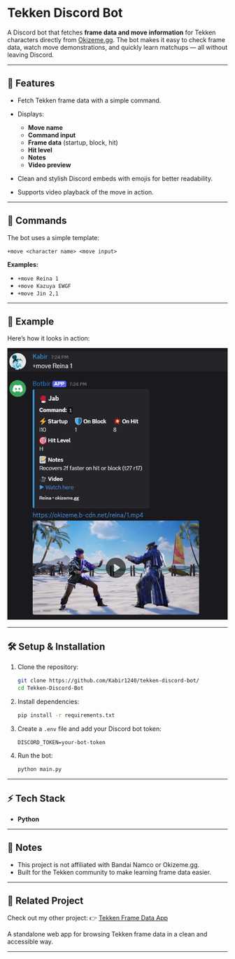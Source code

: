 # Tekken Discord Bot

A Discord bot that fetches **frame data and move information** for Tekken characters directly from [Okizeme.gg](https://okizeme.gg).
The bot makes it easy to check frame data, watch move demonstrations, and quickly learn matchups — all without leaving Discord.

---

## 🚀 Features

* Fetch Tekken frame data with a simple command.
* Displays:

  * **Move name**
  * **Command input**
  * **Frame data** (startup, block, hit)
  * **Hit level**
  * **Notes**
  * **Video preview**
* Clean and stylish Discord embeds with emojis for better readability.
* Supports video playback of the move in action.

---

## 📖 Commands

The bot uses a simple template:

```
+move <character name> <move input>
```

**Examples:**

* `+move Reina 1`
* `+move Kazuya EWGF`
* `+move Jin 2,1`

---

## 📸 Example

Here’s how it looks in action:

![Example](./README/example.png)

---

## 🛠️ Setup & Installation

1. Clone the repository:

   ```bash
   git clone https://github.com/Kabir1240/tekken-discord-bot/
   cd Tekken-Discord-Bot
   ```

2. Install dependencies:

   ```bash
   pip install -r requirements.txt
   ```

3. Create a `.env` file and add your Discord bot token:

   ```
   DISCORD_TOKEN=your-bot-token
   ```

4. Run the bot:

   ```bash
   python main.py
   ```

---

## ⚡ Tech Stack

* **Python**

---

## 📌 Notes

* This project is not affiliated with Bandai Namco or Okizeme.gg.
* Built for the Tekken community to make learning frame data easier.

---

## 🔗 Related Project

Check out my other project:
👉 [Tekken Frame Data App](https://github.com/Kabir1240/TekkenFrameDataApp)

A standalone web app for browsing Tekken frame data in a clean and accessible way.

---
